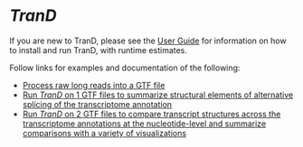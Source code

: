 # _TranD_

If you are new to TranD, please see the [User Guide](https://github.com/McIntyre-Lab/TranD/wiki/User-Guide) for information on how to install and run TranD, with runtime estimates. 

Follow links for examples and documentation of the following:

* [Process raw long reads into a GTF file](https://github.com/McIntyre-Lab/TranD/wiki/Suggested-Best-Practices-for-Long-Reads)
* [Run _TranD_ on 1 GTF files to summarize structural elements of alternative splicing of the transcriptome annotation](1_gtf_trand)
* [Run _TranD_ on 2 GTF files to compare transcript structures across the transcriptome annotations at the nucleotide-level and summarize comparisons with a variety of visualizations](2_gtf_trand)

